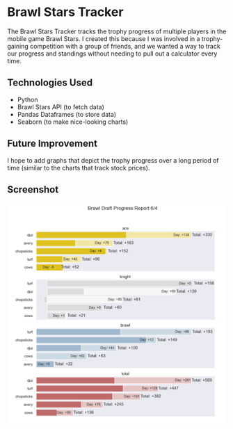 # Brawl Stars Tracker

The Brawl Stars Tracker tracks the trophy progress of multiple players in the mobile game Brawl Stars. I created this because I was involved in a trophy-gaining competition with a group of friends, and we wanted a way to track our progress and standings without needing to pull out a calculator every time.

## Technologies Used
+ Python
+ Brawl Stars API (to fetch data)
+ Pandas Dataframes (to store data)
+ Seaborn (to make nice-looking charts)

## Future Improvement
I hope to add graphs that depict the trophy progress over a long period of time (similar to the charts that track stock prices).

## Screenshot
![alt text](https://github.com/ogao9/brawl-stars-tracker/blob/main/BrawlGraph.png?raw=true
)


